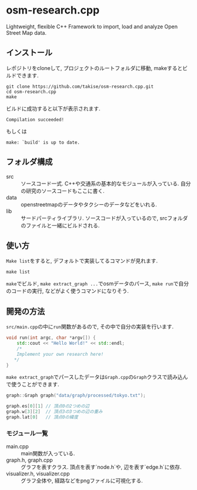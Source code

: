 # osm-research.cpp
Lightweight, flexible C++ Framework to import, load and analyze Open Street Map data.

## インストール
レポジトリをcloneして, プロジェクトのルートフォルダに移動, makeするとビルドできます.
```
git clone https://github.com/takise/osm-research.cpp.git
cd osm-research.cpp
make
```
ビルドに成功すると以下が表示されます.
```
Compilation succeeded!
```
もしくは
```
make: `build' is up to date.
```
## フォルダ構成
<dl>
    <dt>src</dt>
    <dd>ソースコード一式. C++や交通系の基本的なモジュールが入っている. 自分の研究のソースコードもここに書く. </dd>
    <dt>data</dt>
    <dd>openstreetmapのデータやタクシーのデータなどをいれる.</dd>
    <dt>lib</dt>
    <dd>サードパーティライブラリ. ソースコードが入っているので, srcフォルダのファイルと一緒にビルドされる.</dd>
</dl>

## 使い方
`Make list`をすると, デフォルトで実装してるコマンドが見れます.
```
make list
```
`make`でビルド, `make extract_graph ...`でosmデータのパース, `make run`で自分のコードの実行, などがよく使うコマンドになりそう.

## 開発の方法
`src/main.cpp`の中に`run`関数があるので, その中で自分の実装を行います.
```cpp
void run(int argc, char *argv[]) {
    std::cout << "Hello World!" << std::endl;
    /*
    Implement your own research here!
   */
}
```
`make extract_graph`でパースしたデータは`Graph.cpp`の`Graph`クラスで読み込んで使うことができます.
```cpp
graph::Graph graph("data/graph/processed/tokyo.txt");

graph.es[0][1] // 頂点0の2つめの辺
graph.w[3][2]  // 頂点3の3つめの辺の重み
graph.lat[0]   // 頂点0の緯度
```
### モジュール一覧
<dl>
    <dt>main.cpp</dt>
    <dd>main関数が入っている.</dd>
    <dt>graph.h, graph.cpp</dt>
    <dd>グラフを表すクラス. 頂点を表す`node.h`や, 辺を表す`edge.h`に依存.</dd>
    <dt>visualizer.h, visualizer.cpp</dt>
    <dd>グラフ全体や, 経路などをpngファイルに可視化する.</dd>
</dl>
